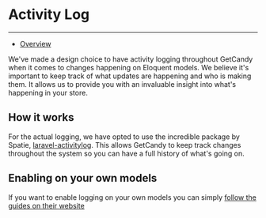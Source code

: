 # Activity Log

---

- [Overview](#overview)

We've made a design choice to have activity logging throughout GetCandy when it comes to changes happening on Eloquent models. We believe it's important to keep track of what updates are happening and who is making them. It allows us to provide you with an invaluable insight into what's happening in your store.

## How it works

For the actual logging, we have opted to use the incredible package by Spatie, [laravel-activitylog](https://spatie.be/docs/laravel-activitylog). This allows GetCandy to keep track changes throughout the system so you can have a full history of what's going on.

## Enabling on your own models

If you want to enable logging on your own models you can simply [follow the guides on their website](https://spatie.be/docs/laravel-activitylog)
